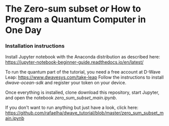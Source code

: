# The Zero-sum subset *or* How to Program a Quantum Computer in One Day

### Installation instructions

Install Jupyter notebook with the Anaconda distribution as described here: https://jupyter-notebook-beginner-guide.readthedocs.io/en/latest/

To run the quantum part of the tutorial, you need a free account at D-Wave Leap:
https://www.dwavesys.com/take-leap
Follow the instructions to install *dwave-ocean-sdk* and register your token on
your device.

Once everything is installed, clone download this repository, start Jupyter, and
open the notebook *zero_sum_subset_main.ipynb*.

If you don't want to run anything but just have a look, click here: https://github.com/rafaelha/dwave_tutorial/blob/master/zero_sum_subset_main.ipynb

